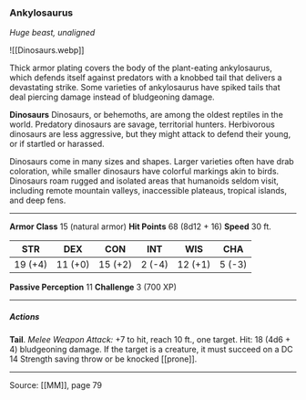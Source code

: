 ### Ankylosaurus
_Huge beast, unaligned_

![[Dinosaurs.webp]]

Thick armor plating covers the body of the plant-eating ankylosaurus, which defends itself against predators with a knobbed tail that delivers a devastating strike. Some varieties of ankylosaurus have spiked tails that deal piercing damage instead of bludgeoning damage.

**Dinosaurs** Dinosaurs, or behemoths, are among the oldest reptiles in the world. Predatory dinosaurs are savage, territorial hunters. Herbivorous dinosaurs are less aggressive, but they might attack to defend their young, or if startled or harassed.

Dinosaurs come in many sizes and shapes. Larger varieties often have drab coloration, while smaller dinosaurs have colorful markings akin to birds. Dinosaurs roam rugged and isolated areas that humanoids seldom visit, including remote mountain valleys, inaccessible plateaus, tropical islands, and deep fens.






---

**Armor Class** 15 (natural armor)
**Hit Points** 68 (8d12 + 16)
**Speed** 30 ft.

| STR     | DEX     | CON     | INT     | WIS     | CHA     |
|---------|---------|---------|---------|---------|---------|
| 19 (+4) | 11 (+0) | 15 (+2) | 2 (-4) | 12 (+1) | 5 (-3) |

**Passive Perception** 11
**Challenge** 3 (700 XP)

---

##### Actions
**Tail**. _Melee Weapon Attack:_ +7 to hit, reach 10 ft., one target. Hit: 18 (4d6 + 4) bludgeoning damage. If the target is a creature, it must succeed on a DC 14 Strength saving throw or be knocked [[prone]].


---

Source: [[MM]], page 79
